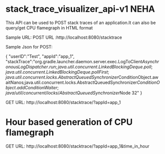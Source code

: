 # stack_trace_visualizer_api-v1 NEHA
This API can be used to POST stack traces of an application.It can also be query/get CPU flamegraph in HTML format

Sample URL:
POST URL :http://localhost:8080/stacktrace

Sample Json for POST:

{
	"userID":"Test",
	"appId":"app_1",
	"stackTrace":"org.gradle.launcher.daemon.server.exec.LogToClient$AsynchronousLogDispatcher.run;java.util.concurrent.LinkedBlockingDeque.poll;java.util.concurrent.LinkedBlockingDeque.pollFirst;java.util.concurrent.locks.AbstractQueuedSynchronizer$ConditionObject.awaitNanos;java.util.concurrent.locks.AbstractQueuedSynchronizer$ConditionObject.addConditionWaiter;java/util/concurrent/locks/AbstractQueuedSynchronizer$Node 32"
}


GET URL: http://localhost:8080/stacktrace/?appId=app_1

# Hour based generation of CPU flamegraph
GET URL: http://localhost:8080/stacktrace/?appId=app_1&time_in_hour
